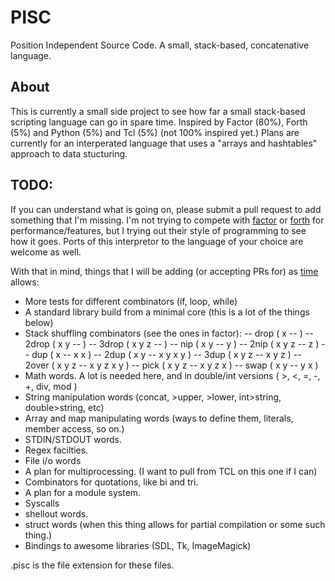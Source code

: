 # PISC
Position Independent Source Code. A small, stack-based, concatenative language.

## About 

This is currently a small side project to see how far a small stack-based scripting language can go in spare time. Inspired by Factor (80%), Forth (5%) and Python (5%) and Tcl (5%) (not 100% inspired yet.)
Plans are currently for an interperated language that uses a "arrays and hashtables" approach to data stucturing.

## TODO:

If you can understand what is going on, please submit a pull request to add something that I'm missing. I'm not trying to compete with [factor](http://factorcode.org) or [forth](http://www.forth.com/forth/) for performance/features, but I trying out their style of programming to see how it goes. Ports of this interpretor to the language of your choice are welcome as well. 

With that in mind, things that I will be adding (or accepting PRs for) as [time](http://www.catb.org/jargon/html/C/copious-free-time.html) allows:

  - More tests for different combinators (if, loop, while)
  - A standard library build from a minimal core (this is a lot of the things below)
  - Stack shuffling combinators (see the ones in factor):
  -- drop ( x -- )
  -- 2drop ( x y -- )
  -- 3drop ( x y z -- )
  -- nip ( x y -- y )
  -- 2nip ( x y z -- z )
  -- dup  ( x -- x x )
  -- 2dup ( x y -- x y x y )
  -- 3dup ( x y z -- x y z )
  -- 2over ( x y z -- x y z x y )
  -- pick ( x y z -- x y z x )
  -- swap ( x y -- y x )
  - Math words. A lot is needed here, and in double/int versions ( >, <, =, -, +, div, mod ) 
  - String manipulation words (concat, >upper, >lower, int>string, double>string, etc)
  - Array and map manipulating words (ways to define them, literals, member access, so on.)
  - STDIN/STDOUT words.
  - Regex facilties. 
  - File i/o words
  - A plan for multiprocessing. (I want to pull from TCL on this one if I can)
  - Combinators for quotations, like bi and tri. 
  - A plan for a module system.
  - Syscalls
  - shellout words. 
  - struct words (when this thing allows for partial compilation or some such thing.)
  - Bindings to awesome libraries (SDL, Tk, ImageMagick)


.pisc is the file extension for these files. 
